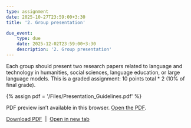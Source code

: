 ```yaml
---
type: assignment
date: 2025-10-27T23:59:00+3:30
title: '2. Group presentation'

due_event: 
    type: due
    date: 2025-12-02T23:59:00+3:30
    description: '2. Group presentation'
---
```

Each group should present two research papers related to language and technology in humanities, social sciences, language education, or large language models. This is a graded assignment: 10 points total * 2 (10% of final grade).

{% assign pdf = '/Files/Presentation_Guidelines.pdf' %}

<!-- Inline preview (with fallback) -->
<object
  data="{{ pdf | relative_url }}"
  type="application/pdf"
  width="100%"
  height="800">
  <p>
    PDF preview isn’t available in this browser.
    <a href="{{ pdf | relative_url }}" target="_blank" rel="noopener">Open the PDF</a>.
  </p>
</object>

<!-- Download + open in new tab -->
<p>
  <a href="{{ pdf | relative_url }}" download>Download PDF</a>
  &nbsp;|&nbsp;
  <a href="{{ pdf | relative_url }}" target="_blank" rel="noopener">Open in new tab</a>
</p>
